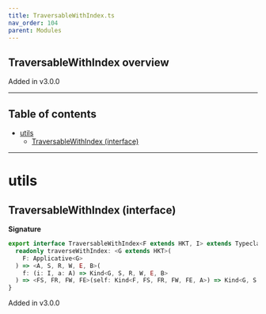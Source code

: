 ```yaml
---
title: TraversableWithIndex.ts
nav_order: 104
parent: Modules
---
```


## TraversableWithIndex overview

Added in v3.0.0

---

<h2 class="text-delta">Table of contents</h2>

- [utils](#utils)
  - [TraversableWithIndex (interface)](#traversablewithindex-interface)

---

# utils

## TraversableWithIndex (interface)

**Signature**

```ts
export interface TraversableWithIndex<F extends HKT, I> extends Typeclass<F> {
  readonly traverseWithIndex: <G extends HKT>(
    F: Applicative<G>
  ) => <A, S, R, W, E, B>(
    f: (i: I, a: A) => Kind<G, S, R, W, E, B>
  ) => <FS, FR, FW, FE>(self: Kind<F, FS, FR, FW, FE, A>) => Kind<G, S, R, W, E, Kind<F, FS, FR, FW, FE, B>>
}
```

Added in v3.0.0
